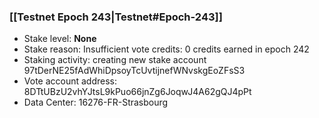 ### [[Testnet Epoch 243|Testnet#Epoch-243]]
* Stake level: **None**
* Stake reason: Insufficient vote credits: 0 credits earned in epoch 242
* Staking activity: creating new stake account 97tDerNE25fAdWhiDpsoyTcUvtijnefWNvskgEoZFsS3
* Vote account address: 8DTtUBzU2vhYJtsL9kPuo66jnZg6JoqwJ4A62gQJ4pPt
* Data Center: 16276-FR-Strasbourg